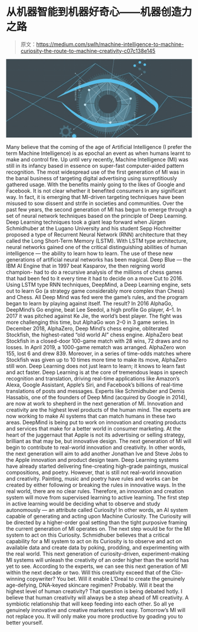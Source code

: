 # 从机器智能到机器好奇心——机器创造力之路

> 原文：<https://medium.com/swlh/machine-intelligence-to-machine-curiosity-the-route-to-machine-creativity-c07c138e145>

![](img/3bf47f40054d212f0bf6d96735ea8edf.png)

Many believe that the coming of the age of Artificial Intelligence (I prefer the term Machine Intelligence) is as epochal an event as when humans learnt to make and control fire.
Up until very recently, Machine Intelligence (MI) was still in its infancy based in essence on super-fast computer-aided pattern recognition.
The most widespread use of the first generation of MI was in the banal business of targeting digital advertising using surreptitiously gathered usage. With the benefits mainly going to the likes of Google and Facebook. It is not clear whether it benefited consumers in any significant way. In fact, it is emerging that MI-driven targeting techniques have been misused to sow dissent and strife in societies and communities. Over the past few years, the second generation of MI has begun to emerge through a set of neural network techniques based on the principle of Deep Learning.
Deep Learning techniques took a giant leap forward when Jürgen Schmidhuber at the Lugano University and his student Sepp Hochreitter proposed a type of Recurrent Neural Network (RNN) architecture that they called the Long Short-Term Memory (LSTM).
With LSTM type architecture, neural networks gained one of the critical distinguishing abilities of human intelligence — the ability to learn how to learn.
The use of these new generations of artificial neural networks has been magical. Deep Blue — the IBM AI Engine that in 1997 beat Kasparov, the then reigning world champion- had to do a recursive analysis of the millions of chess games that had been fed to it every time it had to decide on a move
Cut to 2016\. Using LSTM type RNN techniques, DeepMind, a Deep Learning engine, sets out to learn Go (a strategy game considerably more complex than Chess) and Chess.
All Deep Mind was fed were the game’s rules, and the program began to learn by playing against itself.
The result? In 2016 AlphaGo, DeepMind’s Go engine, beat Lee Seedol, a high profile Go player, 4–1\. In 2017 it was pitched against Ke Jie, the world’s best player. The fight was more challenging this time, but AlphaGo won 2–0 in 3 game series.
In December 2018, AlphaZero, Deep Mind’s chess engine, obliterated Stockfish, the highest-rated “old world AI” chess engine. AlphaZero beat Stockfish in a closed-door 100-game match with 28 wins, 72 draws and no losses.
In April 2019, a 1000-game rematch was arranged. AlphaZero won 155, lost 6 and drew 839\. Moreover, in a series of time-odds matches where Stockfish was given up to 10 times more time to make its move, AlphaZero still won.
Deep Learning does not just learn to learn; it knows to learn fast and act faster.
Deep Learning is at the core of tremendous leaps in speech recognition and translation, driving real-time applications like Amazon’s Alexa, Google Assistant, Apple’s Siri, and Facebook’s billions of real-time translations of posts and messages.
Experts like Schmidhuber and Demis Hassabis, one of the founders of Deep Mind (acquired by Google in 2014), are now at work to shepherd in the next generation of MI.
Innovation and creativity are the highest level products of the human mind. The experts are now working to make AI systems that can match humans in these two areas.
DeepMind is being put to work on innovation and creating products and services that make for a better world in consumer marketing. At the heart of the juggernaut that Apple is not its advertising or selling strategy, brilliant as that may be, but innovative design.
The next generation of MI will begin to contribute to real-world innovation and creativity. In other words, the next generation will aim to add another Jonathan Ive and Steve Jobs to the Apple innovation and product design team.
Deep Learning systems have already started delivering fine-creating high-grade paintings, musical compositions, and poetry.
However, that is still not real-world innovation and creativity. Painting, music and poetry have rules and works can be created by either following or breaking the rules in innovative ways.
In the real world, there are no clear rules. Therefore, an innovation and creation system will move from supervised learning to active learning.
The first step in active learning would be deciding what to observe and study autonomously — an attribute called Curiosity! In other words, an AI system capable of generating and acting upon Machine Curiosity. The Curiosity will be directed by a higher-order goal setting than the tight purposive framing the current generation of MI operates on.
The next step would be for the MI system to act on this Curiosity.
Schmidhuber believes that a critical capability for a MI system to act on its Curiosity is to observe and act on available data and create data by poking, prodding, and experimenting with the real world.
This next generation of curiosity-driven, experiment-making MI systems will unleash the creativity of an order higher than the world has yet to see. According to the experts, we can see this next generation of MI within the next decade or two.
Will this creativity exceed that of the Clio-winning copywriter? You bet. Will it enable L’Oreal to create the genuinely age-defying, DNA-keyed skincare regimen? Probably.
Will it beat the highest level of human creativity? That question is being debated hotly. I believe that human creativity will always be a step ahead of MI creativity. A symbiotic relationship that will keep feeding into each other.
So all ye genuinely innovative and creative marketers rest easy. Tomorrow’s MI will not replace you. It will only make you more productive by goading you to better yourself.
